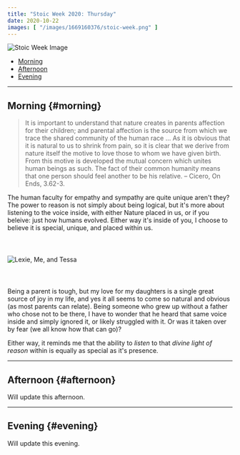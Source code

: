 ```yaml
---
title: "Stoic Week 2020: Thursday"
date: 2020-10-22
images: [ "/images/1669160376/stoic-week.png" ]
---
```


![Stoic Week Image](/images/1669160376/stoic-week.png)

- [Morning](#morning)
- [Afternoon](#afternoon)
- [Evening](#evening)

---

## Morning {#morning}

>  It is important to understand that nature creates in parents affection for their children; and parental affection is the source from which we trace the shared community of the human race … As it is obvious that it is natural to us to shrink from pain, so it is clear that we derive from nature itself the motive to love those to whom we have given birth. From this motive is developed the mutual concern which unites human beings as such. The fact of their common humanity means that one person should feel another to be his relative. – Cicero, On Ends, 3.62-3.

The human faculty for empathy and sympathy are quite unique aren't they? The power to reason is not simply about being logical, but it's more about listening to the voice inside, with either Nature placed in us, or if you beleive: just how humans evolved. Either way it's inside of you, I choose to believe it is special, unique, and placed within us.

<p><img src="/images/3018186774/IMG_0209.jpeg" alt="Lexie, Me, and Tessa" style="margin: 40px auto;"></p>

Being a parent is tough, but my love for my daughters is a single great source of joy in my life, and yes it all seems to come so natural and obvious (as most parents can relate). Being someone who grew up without a father who chose not to be there, I have to wonder that he heard that same voice inside and simply ignored it, or likely struggled with it. Or was it taken over by fear (we all know how that can go)?

Either way, it reminds me that the ability to _listen_ to that _divine light of reason_ within is equally as special as it's presence.

---

## Afternoon {#afternoon}

Will update this afternoon.

---

## Evening {#evening}

Will update this evening.
